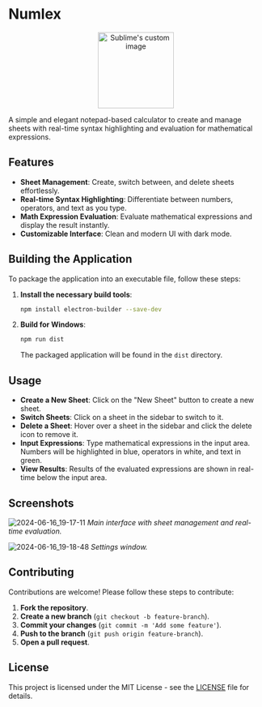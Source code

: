 # Numlex

<p align="center">
  <img src="https://i.ibb.co/fCsBtDq/numlex.png" alt="Sublime's custom image" width="150px" height="150px"/>
</p>
A simple and elegant notepad-based calculator to create and manage sheets with real-time syntax highlighting and evaluation for mathematical expressions.

## Features

- **Sheet Management**: Create, switch between, and delete sheets effortlessly.
- **Real-time Syntax Highlighting**: Differentiate between numbers, operators, and text as you type.
- **Math Expression Evaluation**: Evaluate mathematical expressions and display the result instantly.
- **Customizable Interface**: Clean and modern UI with dark mode.

## Building the Application

To package the application into an executable file, follow these steps:

1. **Install the necessary build tools**:
    ```sh
    npm install electron-builder --save-dev
    ```

2. **Build for Windows**:
    ```sh
    npm run dist
    ```

   The packaged application will be found in the `dist` directory.

## Usage

- **Create a New Sheet**: Click on the "New Sheet" button to create a new sheet.
- **Switch Sheets**: Click on a sheet in the sidebar to switch to it.
- **Delete a Sheet**: Hover over a sheet in the sidebar and click the delete icon to remove it.
- **Input Expressions**: Type mathematical expressions in the input area. Numbers will be highlighted in blue, operators in white, and text in green.
- **View Results**: Results of the evaluated expressions are shown in real-time below the input area.

## Screenshots

![2024-06-16_19-17-11](https://github.com/Qulierm/Numlex/assets/132899713/75328802-2574-4ca1-ad49-09064aab3f53)
*Main interface with sheet management and real-time evaluation.*

![2024-06-16_19-18-48](https://github.com/Qulierm/Numlex/assets/132899713/87f03f23-b672-4ba3-bfc9-db6f7c8363fd)
*Settings window.*

## Contributing

Contributions are welcome! Please follow these steps to contribute:

1. **Fork the repository**.
2. **Create a new branch** (`git checkout -b feature-branch`).
3. **Commit your changes** (`git commit -m 'Add some feature'`).
4. **Push to the branch** (`git push origin feature-branch`).
5. **Open a pull request**.

## License

This project is licensed under the MIT License - see the [LICENSE](LICENSE) file for details.

